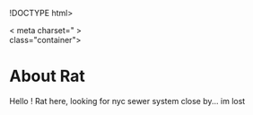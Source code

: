 !DOCTYPE html>
<html lang = "en">
<head>
   < meta charset="<UTF-8></UTF-8> >
<meta http-equiv="X-UA-Compatible" content="IE=edge">
<meta name="viewport" content="width=device-width, initial scale=1.0">
<link rel="stylesheet" href="style.css">
<title>Welcome to Rat!</title>
</head>
<body>
    <div>class="container">
        <h1> About Rat</h1>
        <p> Hello ! Rat here, looking for nyc sewer system close by... im lost</p>
</body>
